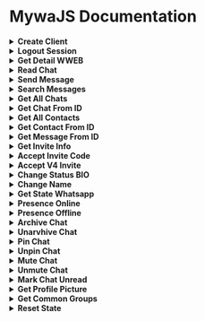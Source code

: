 # MywaJS Documentation

<details><summary><b>Create Client</b></summary>

1. for commonjs (CJS)

    ```javascript
    const { Client, LinkingMethod, LocalAuth } = require("mywajs")
    const client = new Client({
    /* for local auth */
    // authStrategy: new LocalAuth(),

    /* for login phone */
    linkingMethod: new LinkingMethod({
                    phone: {
                        number: "62851xx",
                    },
                }),
        playwright: {
            headless: true,
            devtools: false
        },
        markOnlineAvailable: false,
        authTimeoutMs: 60000
    })

    client.initialize()

    client.on('loading_screen', (percent, message) => {
    console.log('Loading screen', percent, message)
    })

    /* for qr code */
    // client.on('qr', (qr) => {
    // console.log("Qr Code: ", qr)
    // })

    /* for login code */
    client.on('code', (code) => {
    console.log("Your code: ", code)
   })

    client.on('authenticated', () => {
    console.log('AUTHENTICATED')
   })

   client.on('auth_failure', msg => {
    // Fired if session restore was unsuccessful
    console.error('AUTHENTICATION FAILURE', msg)
   })

   client.on('ready', () => {
    console.log('READY')
   })

   client.on('message', async m => {
    console.log('MESSAGE RECEIVED', m)

    if (m.body === '.ping') {
    m.reply('Active')
    }
   }
    ```

   for test after connecting. Please type `.ping` in your WhatsApp bot


2. for ECMAscript Module (ESM)

    ```javascript
    const { Client, LinkingMethod, LocalAuth } = (await import("mywajs")).default
    const client = new Client({
    /* for local auth */
    // authStrategy: new LocalAuth(),

    /* for login phone */
    linkingMethod: new LinkingMethod({
                    phone: {
                        number: "62851xx",
                    },
                }),
        playwright: {
            headless: true,
            devtools: false
        },
        markOnlineAvailable: false,
        authTimeoutMs: 60000
    })

    client.initialize()

    client.on('loading_screen', (percent, message) => {
    console.log('Loading screen', percent, message)
    })

    /* for qr code */
    // client.on('qr', (qr) => {
    // console.log("Qr Code: ", qr)
    // })

    /* for login code */
    client.on('code', (code) => {
    console.log("Your code: ", code)
   })

    client.on('authenticated', () => {
    console.log('AUTHENTICATED')
   })

   client.on('auth_failure', msg => {
    // Fired if session restore was unsuccessful
    console.error('AUTHENTICATION FAILURE', msg)
   })

   client.on('ready', () => {
    console.log('READY')
   })

   client.on('message', async m => {
    console.log('MESSAGE RECEIVED', m)

    if (m.body === '.ping') {
    m.reply('Active')
    }
   }
    ```

   for test after connecting. Please type `.ping` in your WhatsApp bot
</details>

<details><summary><b>Logout Session</b></summary>
    
> **INFO**
> This function is used to logout the session

```javascript
client.logout()
```
</details>

<details><summary><b>Get Detail WWEB</b></summary>
    
> **INFO**
> This function is used to get detail wweb

```javascript
client.getWWeb()
```
</details>

<details><summary><b>Read Chat</b></summary>
    
> **INFO**
> This function is used to read chat

```javascript
client.sendSeen(chatID)

ex:
client.sendSeen("1278xx@g.us")

support chatId xx@g.us or xx@c.us
```
</details>

<details><summary><b>Send Message</b></summary>
    
> **INFO**
> This function is used to send message

```javascript
client.sendMessage(chatId, content, options)

ex:

// send text
client.sendMessage("xx@c.us", "MywaJS Bot Active")

// send text with quoted
client.sendMessage("xx@c.us", "Hello", { quoted: m })

// send media
client.sendMessage("xx@c.us", url/buffer, { caption: "hello" })

// send document
client.sendMessage("xx@x.us", url/buffer, { asDocument: true })

// send sticker
client.sendMessage("xx@c.us", url/buffer, { asSticker: true })

*list options*
- quoted (object)
- mentions (array)
- externalAdReply (object)
- caption (string)
```
</details>

<details><summary><b>Search Messages</b></summary>
    
> **INFO**
> This function is used to search messages

```javascript
client.searchMessages(text, options)

ex:
client.searchMessages("hello", { page: 1 })

*List Options*
- page (number)
- count (number)
- remote (string)
```
</details>

<details><summary><b>Get All Chats</b></summary>
    
> **INFO**
> This function is used to get all chats

```javascript
client.getChats()
```
</details>

<details><summary><b>Get Chat From ID</b></summary>
    
> **INFO**
> This function is used to get chat from id

```javascript
client.getChatById("xx@c.us")
```
</details>

<details><summary><b>Get All Contacts</b></summary>
    
> **INFO**
> This function is used to get all contacts

```javascript
client.getContacts()
```
</details>

<details><summary><b>Get Contact From ID</b></summary>
    
> **INFO**
> This function is used to get contact from id

```javascript
client.gefContactById("xx@c.us")
```
</details>

<details><summary><b>Get Message From ID</b></summary>
    
> **INFO**
> This function is used to get message from id

```javascript
client.getMessageById(msgID)
```
</details>

<details><summary><b>Get Invite Info</b></summary>
    
> **INFO**
> This function is used to get detail code invite

```javascript
client.getInviteInfo(codeinvite)
```
</details>

<details><summary><b>Accept Invite Code</b></summary>
    
> **INFO**
> This function is used to accept code invite

```javascript
client.acceptInvite(code)
```
</details>

<details><summary><b>Accept V4 Invite</b></summary>
    
> **INFO**
> This function is used to accept v4 invite

```javascript
client.acceptV4Invite(message)
```
</details>

<details><summary><b>Change Status BIO</b></summary>
    
> **INFO**
> This function is used to change status bio

```javascript
client.setStatus("hello world")
```
</details>

<details><summary><b>Change Name</b></summary>
    
> **INFO**
> This function is used to change name wa bot

```javascript
client.setName("Mywa BOT")
```
</details>

<details><summary><b>Get State Whatsapp</b></summary>
    
> **INFO**
> This function is used to get state

```javascript
client.getState()
```
</details>

<details><summary><b>Presence Online</b></summary>
    
> **INFO**
> This function is used to set presence online

```javascript
client.sendPresenceAvailable()
```
</details>

<details><summary><b>Presence Offline</b></summary>
    
> **INFO**
> This function is used to set presence offline

```javascript
client.sendPresenceUnavailable()
```
</details>

<details><summary><b>Archive Chat</b></summary>
    
> **INFO**
> This function is used to archive chat

```javascript
client.archiveChat(chatId)
```
</details>

<details><summary><b>Unarvhive Chat</b></summary>
    
> **INFO**
> This function is used to unarchive chat

```javascript
client.unarchiveChat(chatid)
```
</details>

<details><summary><b>Pin Chat</b></summary>
    
> **INFO**
> This function is used to pin chat

```javascript
client.pinChat(chatId)
```
</details>

<details><summary><b>Unpin Chat</b></summary>
    
> **INFO**
> This function is used to unpin chat

```javascript
client.unpinChat(chatId)
```
</details>

<details><summary><b>Mute Chat</b></summary>
    
> **INFO**
> This function is used to mute chat

```javascript
client.muteChat(chatId, time)
```
</details>

<details><summary><b>Unmute Chat</b></summary>
    
> **INFO**
> This function is used to unmute chat

```javascript
client.unmuteChat(chatId)
```
</details>

<details><summary><b>Mark Chat Unread</b></summary>
    
> **INFO**
> This function is used to mark chat unread

```javascript
client.markChatUnread(chatId)
```
</details>

<details><summary><b>Get Profile Picture</b></summary>
    
> **INFO**
> This function is used to get profile picture

```javascript
client.getProfilePict(id)
```
</details>

<details><summary><b>Get Common Groups</b></summary>
    
> **INFO**
> This function is used to get common groups

```javascript
client.getCommonGroups(contactID)
```
</details>

<details><summary><b>Reset State</b></summary>
    
> **INFO**
> This function is used to reset state

```javascript
client.resetState()
```
</details>

